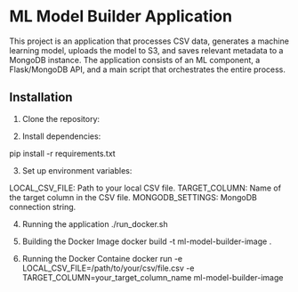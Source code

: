 # ML Model Builder Application

This project is an application that processes CSV data, generates a machine learning model, uploads the model to S3, and saves relevant metadata to a MongoDB instance. The application consists of an ML component, a Flask/MongoDB API, and a main script that orchestrates the entire process.

## Installation

1. Clone the repository:


2. Install dependencies:

pip install -r requirements.txt



3. Set up environment variables:

LOCAL_CSV_FILE: Path to your local CSV file.
TARGET_COLUMN: Name of the target column in the CSV file.
MONGODB_SETTINGS: MongoDB connection string.

4. Running the application
./run_docker.sh

5. Building the Docker Image
docker build -t ml-model-builder-image .

6. Running the Docker Containe
docker run -e LOCAL_CSV_FILE=/path/to/your/csv/file.csv -e TARGET_COLUMN=your_target_column_name  ml-model-builder-image


